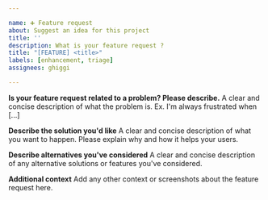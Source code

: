 ```yaml
---

name: ➕ Feature request
about: Suggest an idea for this project
title: ''
description: What is your feature request ?
title: "[FEATURE] <title>"
labels: [enhancement, triage]
assignees: ghiggi

---
```


**Is your feature request related to a problem? Please describe.**
A clear and concise description of what the problem is. Ex. I'm always frustrated when [...]

**Describe the solution you'd like**
A clear and concise description of what you want to happen. Please explain why and how it helps your users.

**Describe alternatives you've considered**
A clear and concise description of any alternative solutions or features you've considered.

**Additional context**
Add any other context or screenshots about the feature request here.
